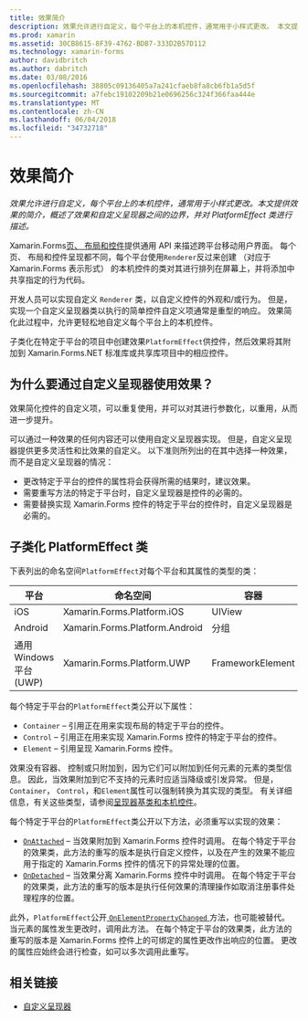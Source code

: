 ```yaml
---
title: 效果简介
description: 效果允许进行自定义，每个平台上的本机控件，通常用于小样式更改。 本文提供效果的简介，概述了效果和自定义呈现器之间的边界，并对 PlatformEffect 类进行描述。
ms.prod: xamarin
ms.assetid: 30CB8615-8F39-4762-BDB7-333D2B57D112
ms.technology: xamarin-forms
author: davidbritch
ms.author: dabritch
ms.date: 03/08/2016
ms.openlocfilehash: 38805c09136405a7a241cfaeb8fa8cb6fb1a5d5f
ms.sourcegitcommit: a7febc19102209b21e0696256c324f366faa444e
ms.translationtype: MT
ms.contentlocale: zh-CN
ms.lasthandoff: 06/04/2018
ms.locfileid: "34732718"
---
```

# <a name="introduction-to-effects"></a>效果简介

_效果允许进行自定义，每个平台上的本机控件，通常用于小样式更改。本文提供效果的简介，概述了效果和自定义呈现器之间的边界，并对 PlatformEffect 类进行描述。_

Xamarin.Forms[页、 布局和控件](~/xamarin-forms/user-interface/controls/index.md)提供通用 API 来描述跨平台移动用户界面。 每个页、 布局和控件呈现都不同，每个平台使用`Renderer`反过来创建 （对应于 Xamarin.Forms 表示形式） 的本机控件的类对其进行排列在屏幕上，并将添加中共享指定的行为代码。

开发人员可以实现自定义 `Renderer` 类，以自定义控件的外观和/或行为。 但是，实现一个自定义呈现器类以执行的简单控件自定义项通常是重型的响应。 效果简化此过程中，允许更轻松地自定义每个平台上的本机控件。

子类化在特定于平台的项目中创建效果`PlatformEffect`供控件，然后效果将其附加到 Xamarin.Forms.NET 标准库或共享库项目中的相应控件。

## <a name="why-use-an-effect-over-a-custom-renderer"></a>为什么要通过自定义呈现器使用效果？

效果简化控件的自定义项，可以重复使用，并可以对其进行参数化，以重用，从而进一步提升。

可以通过一种效果的任何内容还可以使用自定义呈现器实现。 但是，自定义呈现器提供更多灵活性和比效果的自定义。 以下准则所列出的在其中选择一种效果，而不是自定义呈现器的情况：

- 更改特定于平台的控件的属性将会获得所需的结果时，建议效果。
- 需要重写方法的特定于平台时，自定义呈现器是控件的必需的。
- 需要替换实现 Xamarin.Forms 控件的特定于平台的控件时，自定义呈现器是必需的。

## <a name="subclassing-the-platformeffect-class"></a>子类化 PlatformEffect 类

下表列出的命名空间`PlatformEffect`对每个平台和其属性的类型的类：

|平台|命名空间|容器|控件|
|--- |--- |--- |--- |
|iOS|Xamarin.Forms.Platform.iOS|UIView|UIView|
|Android|Xamarin.Forms.Platform.Android|分组|视图|
|通用 Windows 平台 (UWP)|Xamarin.Forms.Platform.UWP|FrameworkElement|FrameworkElement|

每个特定于平台的`PlatformEffect`类公开以下属性：

- `Container` – 引用正在用来实现布局的特定于平台的控件。
- `Control` – 引用正在用来实现 Xamarin.Forms 控件的特定于平台的控件。
- `Element` – 引用呈现 Xamarin.Forms 控件。

效果没有容器、 控制或只附加到，因为它们可以附加到任何元素的元素的类型信息。 因此，当效果附加到它不支持的元素时应适当降级或引发异常。 但是， `Container`， `Control`，和`Element`属性可以强制转换为其实现的类型。 有关详细信息，有关这些类型，请参阅[呈现器基类和本机控件](~/xamarin-forms/app-fundamentals/custom-renderer/renderers.md)。

每个特定于平台的`PlatformEffect`类公开以下方法，必须重写以实现的效果：

- [`OnAttached`](https://developer.xamarin.com/api/member/Xamarin.Forms.Effect.OnAttached()/) – 当效果附加到 Xamarin.Forms 控件时调用。 在每个特定于平台的效果类，此方法的重写的版本是执行自定义控件，以及在产生的效果不能应用于指定的 Xamarin.Forms 控件的情况下的异常处理的位置。
- [`OnDetached`](https://developer.xamarin.com/api/member/Xamarin.Forms.Effect.OnDetached()/) – 当效果分离 Xamarin.Forms 控件中时调用。 在每个特定于平台的效果类，此方法的重写的版本是执行任何效果的清理操作如取消注册事件处理程序的位置。

此外，`PlatformEffect`公开[ `OnElementPropertyChanged` ](https://developer.xamarin.com/api/member/Xamarin.Forms.PlatformEffect%3CTContainer,TControl%3E.OnElementPropertyChanged/p/System.ComponentModel.PropertyChangedEventArgs/)方法，也可能被替代。 当元素的属性发生更改时，调用此方法。 在每个特定于平台的效果类，此方法的重写的版本是 Xamarin.Forms 控件上的可绑定的属性更改作出响应的位置。 更改的属性应始终会进行检查，如可以多次调用此重写。


## <a name="related-links"></a>相关链接

- [自定义呈现器](~/xamarin-forms/app-fundamentals/custom-renderer/index.md)

